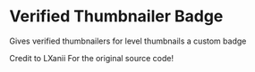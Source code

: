# Verified Thumbnailer Badge

Gives verified thumbnailers for level thumbnails a custom badge

Credit to LXanii For the original source code!
